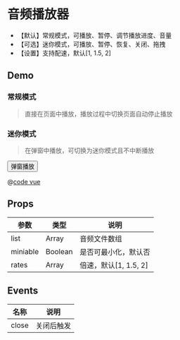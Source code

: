 # 音频播放器

- 【默认】常规模式，可播放、暂停、调节播放进度、音量
- 【可选】迷你模式，可播放、暂停、恢复、关闭、拖拽
- 【设置】支持配速，默认[1, 1.5, 2]

## Demo

### 常规模式

> 直接在页面中播放，播放过程中切换页面自动停止播放

<ClientOnly>
  <player :list="list" :rates="[1, 2, 3]"></player>
</ClientOnly>

### 迷你模式

> 在弹窗中播放，可切换为迷你模式且不中断播放

<ClientOnly>
  <button class="btn" @click="showDialog = true">弹窗播放</button>
  <player miniable :list="list" v-model="showDialog" v-if="showDialog" @close="showDialog = false" />
</ClientOnly>

<script>
export default {
  data () {
    return {
      list: [
        {
          name: 'sample.mp3',
          src: this.$withBase('/audio/sample.mp3'),
        },
      ],
      showDialog: false,
    }
  },
}
</script>

@[code vue](@src/components/player/demo.vue)

## Props

|参数|类型|说明|
|---|---|---|
|list|Array|音频文件数组|
|miniable|Boolean|是否可最小化，默认否|
|rates|Array|倍速，默认[1, 1.5, 2]|

## Events

|名称|说明|
|---|---|
|close|关闭后触发|
